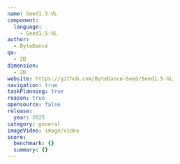```yaml
---
name: Seed1.5-VL
component:
  language:
    - Seed1.5-VL
author:
  - ByteDance
qa:
  - 2D
dimension:
  - 2D
website: https://github.com/ByteDance-Seed/Seed1.5-VL
navigation: true
taskPlanning: true
reason: true
opensource: false
release:
  year: 2025
category: general
imageVideo: image/video
score:
  benchmark: {}
  summary: {}
---
```

